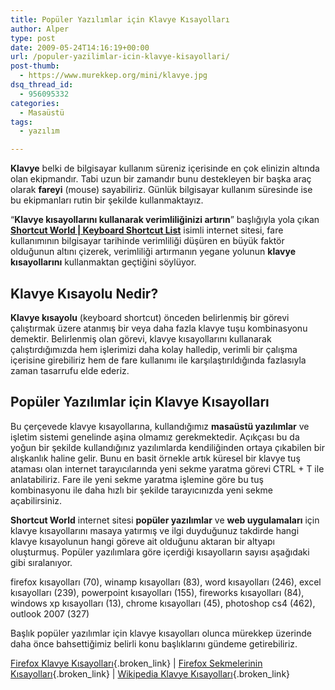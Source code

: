 ```yaml
---
title: Popüler Yazılımlar için Klavye Kısayolları
author: Alper
type: post
date: 2009-05-24T14:16:19+00:00
url: /populer-yazilimlar-icin-klavye-kisayollari/
post-thumb:
  - https://www.murekkep.org/mini/klavye.jpg
dsq_thread_id:
  - 956095332
categories:
  - Masaüstü
tags:
  - yazılım

---
```

**Klavye** belki de bilgisayar kullanım süreniz içerisinde en çok elinizin altında olan ekipmandır. Tabi uzun bir zamandır bunu destekleyen bir başka araç olarak **fareyi** (mouse) sayabiliriz. Günlük bilgisayar kullanım süresinde ise bu ekipmanları rutin bir şekilde kullanmaktayız. 

&#8220;**Klavye kısayollarını kullanarak verimliliğinizi artırın**&#8221; başlığıyla yola çıkan **<a href="http://www.shortcutworld.com/" target="_blank">Shortcut World | Keyboard Shortcut List</a>** isimli internet sitesi, fare kullanımının bilgisayar tarihinde verimliliği düşüren en büyük faktör olduğunun altını çizerek, verimliliği artırmanın yegane yolunun **klavye kısayollarını** kullanmaktan geçtiğini söylüyor. 

## Klavye Kısayolu Nedir?

**Klavye kısayolu** (keyboard shortcut) önceden belirlenmiş bir görevi çalıştırmak üzere atanmış bir veya daha fazla klavye tuşu kombinasyonu demektir. Belirlenmiş olan görevi, klavye kısayollarını kullanarak çalıştırdığımızda hem işlerimizi daha kolay halledip, verimli bir çalışma içerisine girebiliriz hem de fare kullanımı ile karşılaştırıldığında fazlasıyla zaman tasarrufu elde ederiz. 

## Popüler Yazılımlar için Klavye Kısayolları

Bu çerçevede klavye kısayollarına, kullandığımız **masaüstü yazılımlar** ve işletim sistemi genelinde aşina olmamız gerekmektedir. Açıkçası bu da yoğun bir şekilde kullandığınız yazılımlarda kendiliğinden ortaya çıkabilen bir alışkanlık haline gelir. Bunu en basit örnekle artık küresel bir klavye tuş ataması olan internet tarayıcılarında yeni sekme yaratma görevi CTRL + T ile anlatabiliriz. Fare ile yeni sekme yaratma işlemine göre bu tuş kombinasyonu ile daha hızlı bir şekilde tarayıcınızda yeni sekme açabilirsiniz. 

**Shortcut World** internet sitesi **popüler yazılımlar** ve **web uygulamaları** için klavye kısayollarını masaya yatırmış ve ilgi duyduğunuz takdirde hangi klavye kısayolunun hangi göreve ait olduğunu aktaran bir altyapı oluşturmuş. Popüler yazılımlara göre içerdiği kısayolların sayısı aşağıdaki gibi sıralanıyor. 

firefox kısayolları (70), winamp kısayolları (83), word kısayolları (246), excel kısayolları (239), powerpoint kısayolları (155), fireworks kısayolları (84), windows xp kısayolları (13), chrome kısayolları (45), photoshop cs4 (462), outlook 2007 (327)

Başlık popüler yazılımlar için klavye kısayolları olunca mürekkep üzerinde daha önce bahsettiğimiz belirli konu başlıklarını gündeme getirebiliriz. 

[Firefox Klavye Kısayolları][1]{.broken_link} | [Firefox Sekmelerinin Kısayolları][2]{.broken_link} | [Wikipedia Klavye Kısayolları][3]{.broken_link}

 [1]: https://www.murekkep.org/firefox-klavye-kisayollari-261
 [2]: https://www.murekkep.org/firefox-sekmelerinin-kisayollari-271
 [3]: https://www.murekkep.org/wikipedia-klavye-kisayollari-350